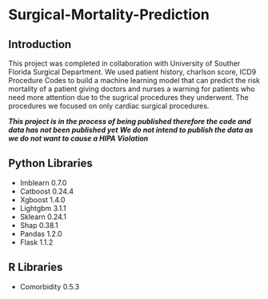 # Surgical-Mortality-Prediction

## Introduction
This project was completed in collaboration with University of Souther Florida Surgical Department. We used patient history, charlson score, ICD9 Procedure Codes to build a machine learning model that can predict the risk mortality of a patient giving doctors and nurses a warning for patients who need more attention due to the sugrical procedures they underwent. The procedures we focused on only cardiac surgical procedures.

***This project is in the process of being published therefore the code and data has not been published yet***
***We do not intend to publish the data as we do not want to cause a HIPA Violation***

## Python Libraries
- Imblearn 0.7.0
- Catboost 0.24.4
- Xgboost 1.4.0
- Lightgbm 3.1.1
- Sklearn 0.24.1
- Shap 0.38.1
- Pandas 1.2.0
- Flask 1.1.2

## R Libraries
- Comorbidity 0.5.3

